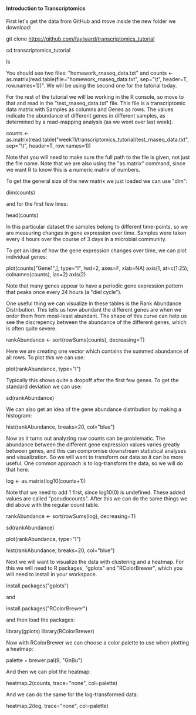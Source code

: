 #### Introduction to Transcriptomics #####

First let's get the data from GitHub and move inside the new folder we download:

git clone https://github.com/faylward/transcriptomics_tutorial

cd transcriptomics_tutorial

ls

You should see two files: "homework_rnaseq_data.txt" and counts <- as.matrix(read.table(file="homework_rnaseq_data.txt", sep="\t", header=T, row.names=1))". We will be using the second one for the tutorial today. 

For the rest of the tutorial we will be working in the R console, so move to that and read in the "test_rnaseq_data.txt" file. 
This file is a transcriptomic data matrix with Samples as columns and Genes as rows. The values indicate the abundance of different genes in different samples, as determined by a read-mapping analysis (as we went over last week). 

counts <- as.matrix(read.table("week11/transcriptomics_tutorial/test_rnaseq_data.txt", sep="\t", header=T, row.names=1))

Note that you will need to make sure the full path to the file is given, not just the file name. 
Note that we are also using the "as.matrix" command, since we want R to know this is a numeric matrix of numbers. 

To get the general size of the new matrix we just loaded we can use "dim":

dim(counts)

and for the first few lines:

head(counts)

In this particular dataset the samples belong to different time-points, so we are measuring changes in gene expression over time. Samples were taken every 4 hours over the course of 3 days in a microbial community. 

To get an idea of how the gene  expression changes over time, we can plot individual genes:

plot(counts["Gene1",], type="l", lwd=2, axes=F, xlab=NA)
axis(1, at=c(1:25), colnames(counts), las=2)
axis(2)

Note that many genes appear to have a periodic gene expression pattern that peaks once every 24 hours (a "diel cycle"). 



One useful thing we can visualize in these tables is the Rank Abundance Distribution. This tells us how abundant the different genes are when we order them from most-least abundant. The shape of this curve can help us see the discrepency between the abundance of the different genes, which is often quite severe. 

rankAbundance <- sort(rowSums(counts), decreasing=T)

Here we are creating one vector which contains the summed abundance of all rows. To plot this we can use:

plot(rankAbundance, type="l")

Typically this shows quite a dropoff after the first few genes.  To get the standard deviation we can use:

sd(rankAbundance)

We can also get an idea of the gene abundance distribution by making a histogram:

hist(rankAbundance, breaks=20, col="blue")

Now as it turns out analyzing raw counts can be problematic. The abundance between the different gene expression values varies greatly between genes, and this can compromise downstream statistical analyses and visualization. So we will want to transform our data so it can be more useful. One common approach is to log-transform the data, so we will do that here. 

log <- as.matrix(log10(counts+1))

Note that we need to add 1 first, since log10(0) is undefined. These added values are called "pseudocounts". 
After this we can do the same things we did above with the regular count table. 

rankAbundance <- sort(rowSums(log), decreasing=T)

sd(rankAbundance)

plot(rankAbundance, type="l")

hist(rankAbundance, breaks=20, col="blue")

Next we will want to visualize the data with clustering and a heatmap. For this we will need to R packages, "gplots" and "RColorBrewer", which you will need to install in your workspace. 

install.packages("gplots")

and 

install.packages("RColorBrewer")

and then load the packages:


library(gplots)
library(RColorBrewer)

Now with RColorBrewer we can choose a color palette to use when plotting a heatmap:

palette = brewer.pal(9, "GnBu")

And then we can plot the heatmap:

heatmap.2(counts, trace="none", col=palette)

And we can do the same for the log-transformed data:

heatmap.2(log, trace="none", col=palette)


